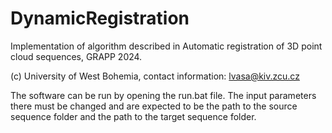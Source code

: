 # DynamicRegistration
Implementation of algorithm described in Automatic registration of 3D point cloud sequences, GRAPP 2024.

(c) University of West Bohemia, contact information: lvasa@kiv.zcu.cz

The software can be run by opening the run.bat file. The input parameters there must be changed and are expected to be the path to the source sequence folder and the path to the target sequence folder.
